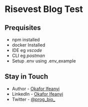 # Risevest Blog Test

## Prequisites
-   npm installed
-   docker Installed
-   IDE eg _vscode_
-   CLI eg _postman_
-   Setup .env using .env_example



## Stay in Touch
- Author - [Okafor Ifeanyi](https://github.com/Okafor-Ifeanyi)
- LinkedIn - [Okafor Ifeanyi](https://www.linkedin.com/in/ifeanyi-okafor-b26bb6244)
- Twitter - [@prog_bio_](https://twitter.com/prog_bio_)
